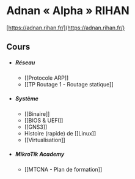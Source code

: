 # Adnan « Alpha » RIHAN
[https://adnan.rihan.fr/](https://adnan.rihan.fr/)

## Cours
- ##### Réseau
	- [[Protocole ARP]]
	- [[TP Routage 1 - Routage statique]]

- ##### Système
	- [[Binaire]]
	- [[BIOS & UEFI]]
	- [[GNS3]]
	- Histoire (rapide) de [[Linux]]
	- [[Virtualisation]]

- ##### MikroTik Academy
	- [[MTCNA - Plan de formation]]